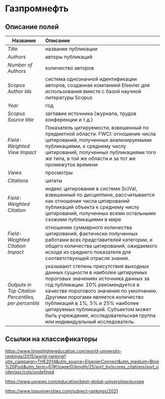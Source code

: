 # Газпромнефть

## Описание полей

| Название                     | Описание           |
| -------------                |:------------------|
|  *Title*                     | название публикации    |
| *Authors*                    | авторы публикаций |
| *Number of Authors*          | количество авторов         |
| *Scopus Author Ids*          | система однозначной идентификации авторов, созданная компанией Elsevier для использования вместе с базой научной литературы Scopus         |
| *Year*                       | год       |
| *Scopus Source title*        | заглавие источника (журнала, трудов конференции и т.д.)         |
| *Field-Weighted View Impact* | Показатель цитируемости, взвешенный по предметной области. FWCI: отношение числа цитирований, полученных анализируемыми публикациями, к среднему числу цитирований, полученных публикациями того же типа, в той же области и за тот же промежуток времени         |
| *Views*  | просмотры         |
| *Citations*  | цитаты        |
| *Field-Weighted Citation*    | индекс цитирования в системе SciVal, взвешенный по дисциплине, рассчитывается как отношение числа цитирований публикаций объекта к среднему числу цитирований, полученных всеми остальными схожими публикациями в мире         |
| *Field-Weighted Citation Impact* | отношение суммарного количества цитирований, фактически полученных работами всех представителей категории, и общего количества цитирований, ожидаемого исходя из среднего показателя для соответствующей отрасли знания.       |
| *Outputs in Top Citation Percentiles, per percentile* | указывают степень присутствия выходных данных сущности в наиболее цитируемых пороговых значениях источника данных за год публикации. 10% рекомендуется в качестве порогового значения по умолчанию. Другими порогами является количество публикаций в 1%, 5% и 25% наиболее цитируемых публикаций. Субъектом может быть учреждение, исследовательская группа или индивидуальный исследователь.  |

## Ссылки на классификаторы

https://www.timeshighereducation.com/world-university-rankings/2015/world-ranking?utm_campaign=THE2014&utm_source=ElsevierConnect&utm_medium=Blog%20Post&utm_term=67#!/page/0/length/25/sort_by/scores_citations/sort_order/asc/cols/undefined

https://www.usnews.com/education/best-global-universities/europe

https://www.topuniversities.com/subject-rankings/2021

